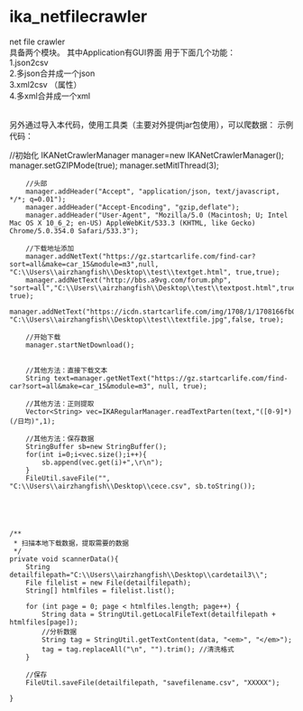 # ika_netfilecrawler
net file crawler<br>
具备两个模块。 其中Application有GUI界面
用于下面几个功能：<br>
1.json2csv<br>
2.多json合并成一个json<br>
3.xml2csv （属性）<br>
4.多xml合并成一个xml<br>
<br>

另外通过导入本代码，使用工具类（主要对外提供jar包使用），可以爬数据：
示例代码：

  //初始化
		IKANetCrawlerManager manager=new IKANetCrawlerManager();
		manager.setGZIPMode(true);
		manager.setMitlThread(3);
		
		//头部
		manager.addHeader("Accept", "application/json, text/javascript, */*; q=0.01");
		manager.addHeader("Accept-Encoding", "gzip,deflate");
		manager.addHeader("User-Agent", "Mozilla/5.0 (Macintosh; U; Intel Mac OS X 10_6_2; en-US) AppleWebKit/533.3 (KHTML, like Gecko) Chrome/5.0.354.0 Safari/533.3");
		
		//下载地址添加
		manager.addNetText("https://gz.startcarlife.com/find-car?sort=all&make=car_15&module=m3",null, "C:\\Users\\airzhangfish\\Desktop\\test\\textget.html", true,true);
		manager.addNetText("http://bbs.a9vg.com/forum.php", "sort=all","C:\\Users\\airzhangfish\\Desktop\\test\\textpost.html",true, true);
		manager.addNetText("https://icdn.startcarlife.com/img/1708/1/1708166fb02049x1.jpg",null, "C:\\Users\\airzhangfish\\Desktop\\test\\textfile.jpg",false, true);
		
		//开始下载
		manager.startNetDownload();
		
		
		//其他方法：直接下载文本
		String text=manager.getNetText("https://gz.startcarlife.com/find-car?sort=all&make=car_15&module=m3", null, true);
		
		//其他方法：正则提取
		Vector<String> vec=IKARegularManager.readTextParten(text,"([0-9]*)(/日均)",1);
		
		//其他方法：保存数据
		StringBuffer sb=new StringBuffer();
		for(int i=0;i<vec.size();i++){
			sb.append(vec.get(i)+",\r\n");
		}
		FileUtil.saveFile("", "C:\\Users\\airzhangfish\\Desktop\\cece.csv", sb.toString());
	
	
	
	
	
	/**
	 * 扫描本地下载数据，提取需要的数据
	 */
	private void scannerData(){
        String detailfilepath="C:\\Users\\airzhangfish\\Desktop\\cardetail3\\";
		File filelist = new File(detailfilepath);
		String[] htmlfiles = filelist.list();

		for (int page = 0; page < htmlfiles.length; page++) {
			String data = StringUtil.getLocalFileText(detailfilepath + htmlfiles[page]);
			//分析数据
			String tag = StringUtil.getTextContent(data, "<em>", "</em>");
			tag = tag.replaceAll("\n", "").trim(); //清洗格式
		}
		
		//保存
		FileUtil.saveFile(detailfilepath, "savefilename.csv", "XXXXX");
		
	}
	
